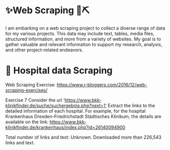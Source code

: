 # ✨Web Scraping 💎⛏️

I am embarking on a web scraping project to collect a diverse range of data for my various projects. This data may include text, tables, media files, structured information, and more from a variety of websites. My goal is to gather valuable and relevant information to support my research, analysis, and other project-related endeavors. 

# 🏥 Hospital data Scraping

Web Scraping Exercise: 
https://www.r-bloggers.com/2016/12/web-scraping-exercises/

Exercise 7
Consider the url ‘https://www.bkk-klinikfinder.de/suche/suchergebnis.php?next=1’
Extract the links to the detailed information of each hospital. For example, for the hospital
Krankenhaus Dresden-Friedrichstadt Städtisches Klinikum, the details are available on the link:
https://www.bkk-klinikfinder.de/krankenhaus/index.php?id=26140094900

Total number of links and text: Unknown. Downloaded more than 226,543 links and text.


